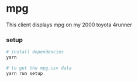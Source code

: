 # mpg

This client displays mpg on my 2000 toyota 4runner

### setup

```sh
# install dependencies
yarn

# to get the mpg.csv data
yarn run setup
```
